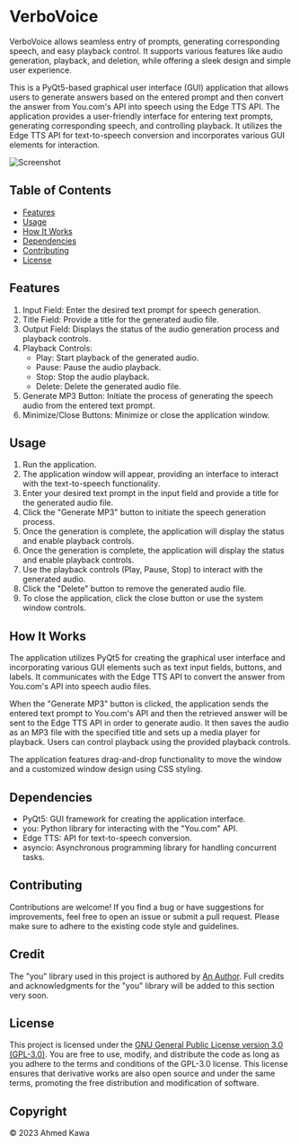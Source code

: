 # VerboVoice
VerboVoice allows seamless entry of prompts, generating corresponding speech, and easy playback control. It supports various features like audio generation, playback, and deletion, while offering a sleek design and simple user experience.

This is a PyQt5-based graphical user interface (GUI) application that allows users to generate answers based on the entered prompt and then convert the answer from You.com's API into speech using the Edge TTS API. The application provides a user-friendly interface for entering text prompts, generating corresponding speech, and controlling playback. It utilizes the Edge TTS API for text-to-speech conversion and incorporates various GUI elements for interaction.

![Screenshot](https://github.com/Axmaw98/VerboVoice/assets/90964275/38addc2f-e922-4826-9a3b-dda91668c754)

## Table of Contents

- [Features](#features)
- [Usage](#usage)
- [How It Works](#how-it-works)
- [Dependencies](#dependencies)
- [Contributing](#contributing)
- [License](#license)

## Features

1. Input Field: Enter the desired text prompt for speech generation.
2. Title Field: Provide a title for the generated audio file.
3. Output Field: Displays the status of the audio generation process and playback controls.
4. Playback Controls:
   - Play: Start playback of the generated audio.
   - Pause: Pause the audio playback.
   - Stop: Stop the audio playback.
   - Delete: Delete the generated audio file.
5. Generate MP3 Button: Initiate the process of generating the speech audio from the entered text prompt.
6. Minimize/Close Buttons: Minimize or close the application window.

## Usage

1. Run the application.
2. The application window will appear, providing an interface to interact with the text-to-speech functionality.
3. Enter your desired text prompt in the input field and provide a title for the generated audio file.
4. Click the "Generate MP3" button to initiate the speech generation process.
5. Once the generation is complete, the application will display the status and enable playback controls.
6. Once the generation is complete, the application will display the status and enable playback controls.
7. Use the playback controls (Play, Pause, Stop) to interact with the generated audio.
8. Click the "Delete" button to remove the generated audio file.
9. To close the application, click the close button or use the system window controls.

## How It Works

The application utilizes PyQt5 for creating the graphical user interface and incorporating various GUI elements such as text input fields, buttons, and labels. It communicates with the Edge TTS API to convert the answer from You.com's API into speech audio files.

When the "Generate MP3" button is clicked, the application sends the entered text prompt to You.com's API and then the retrieved answer will be sent to the Edge TTS API in order to generate audio. It then saves the audio as an MP3 file with the specified title and sets up a media player for playback. Users can control playback using the provided playback controls.

The application features drag-and-drop functionality to move the window and a customized window design using CSS styling.


## Dependencies

- PyQt5: GUI framework for creating the application interface.
- you: Python library for interacting with the "You.com" API.
- Edge TTS: API for text-to-speech conversion.
- asyncio: Asynchronous programming library for handling concurrent tasks.

## Contributing

Contributions are welcome! If you find a bug or have suggestions for improvements, feel free to open an issue or submit a pull request. Please make sure to adhere to the existing code style and guidelines.

## Credit

The "you" library used in this project is authored by [An Author](link-to-author-profile). Full credits and acknowledgments for the "you" library will be added to this section very soon.


## License

This project is licensed under the [GNU General Public License version 3.0 (GPL-3.0)](https://github.com/Axmaw98/VerboVoice/blob/main/LICENSE). You are free to use, modify, and distribute the code as long as you adhere to the terms and conditions of the GPL-3.0 license. This license ensures that derivative works are also open source and under the same terms, promoting the free distribution and modification of software.

## Copyright

© 2023  Ahmed Kawa
